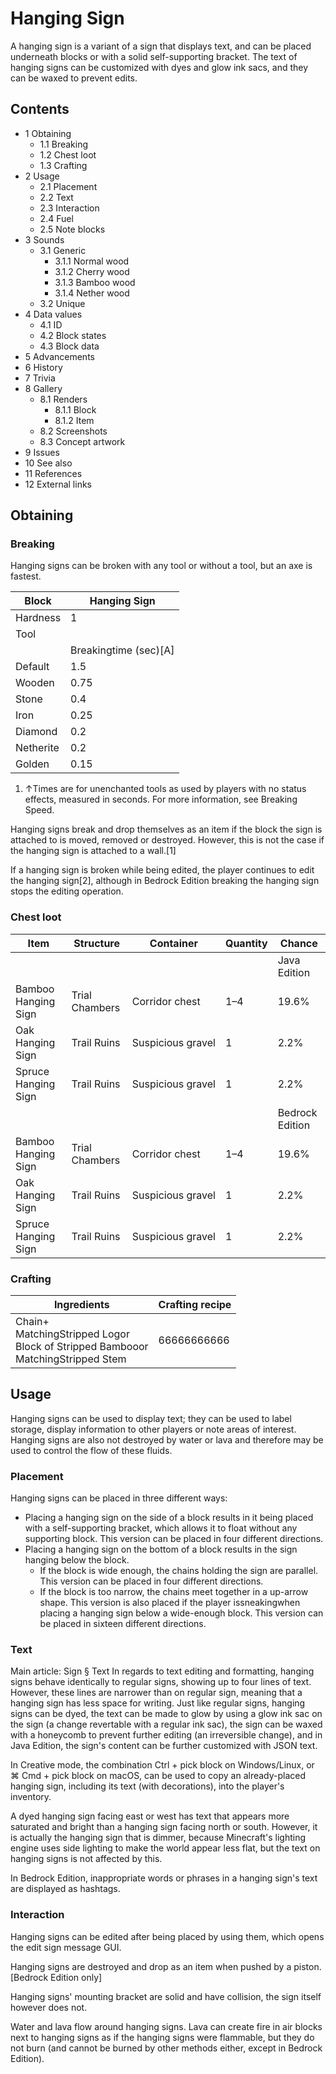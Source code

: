 # Hanging Sign
A hanging sign is a variant of a  sign that displays text, and can be placed underneath blocks or with a solid self-supporting bracket. The text of hanging signs can be customized with dyes and glow ink sacs, and they can be waxed to prevent edits.

## Contents
- 1 Obtaining
	- 1.1 Breaking
	- 1.2 Chest loot
	- 1.3 Crafting
- 2 Usage
	- 2.1 Placement
	- 2.2 Text
	- 2.3 Interaction
	- 2.4 Fuel
	- 2.5 Note blocks
- 3 Sounds
	- 3.1 Generic
		- 3.1.1 Normal wood
		- 3.1.2 Cherry wood
		- 3.1.3 Bamboo wood
		- 3.1.4 Nether wood
	- 3.2 Unique
- 4 Data values
	- 4.1 ID
	- 4.2 Block states
	- 4.3 Block data
- 5 Advancements
- 6 History
- 7 Trivia
- 8 Gallery
	- 8.1 Renders
		- 8.1.1 Block
		- 8.1.2 Item
	- 8.2 Screenshots
	- 8.3 Concept artwork
- 9 Issues
- 10 See also
- 11 References
- 12 External links

## Obtaining
### Breaking
Hanging signs can be broken with any tool or without a tool, but an axe is fastest.

| Block     | Hanging Sign          |
|-----------|-----------------------|
| Hardness  | 1                     |
| Tool      |                       |
|           | Breakingtime (sec)[A] |
| Default   | 1.5                   |
| Wooden    | 0.75                  |
| Stone     | 0.4                   |
| Iron      | 0.25                  |
| Diamond   | 0.2                   |
| Netherite | 0.2                   |
| Golden    | 0.15                  |

1. ↑Times are for unenchanted tools as used by players with no status effects, measured in seconds. For more information, see Breaking Speed.

Hanging signs break and drop themselves as an item if the block the sign is attached to is moved, removed or destroyed. However, this is not the case if the hanging sign is attached to a wall.[1]

If a hanging sign is broken while being edited, the player continues to edit the hanging sign[2], although in Bedrock Edition breaking the hanging sign stops the editing operation.

### Chest loot
| Item                | Structure      | Container         | Quantity | Chance          |
|---------------------|----------------|-------------------|----------|-----------------|
|                     |                |                   |          | Java Edition    |
| Bamboo Hanging Sign | Trial Chambers | Corridor chest    | 1–4      | 19.6%           |
| Oak Hanging Sign    | Trail Ruins    | Suspicious gravel | 1        | 2.2%            |
| Spruce Hanging Sign | Trail Ruins    | Suspicious gravel | 1        | 2.2%            |
|                     |                |                   |          | Bedrock Edition |
| Bamboo Hanging Sign | Trial Chambers | Corridor chest    | 1–4      | 19.6%           |
| Oak Hanging Sign    | Trail Ruins    | Suspicious gravel | 1        | 2.2%            |
| Spruce Hanging Sign | Trail Ruins    | Suspicious gravel | 1        | 2.2%            |

### Crafting
| Ingredients                                                                                | Crafting recipe |
|--------------------------------------------------------------------------------------------|-----------------|
| Chain+<br/>MatchingStripped Logor<br/>Block of Stripped Bambooor<br/>MatchingStripped Stem | 66666666666     |

## Usage
Hanging signs can be used to display text; they can be used to label storage, display information to other players or note areas of interest. Hanging signs are also not destroyed by water or lava and therefore may be used to control the flow of these fluids.

### Placement
Hanging signs can be placed in three different ways:

- Placing a hanging sign on the side of a block results in it being placed with a self-supporting bracket, which allows it to float without any supporting block. This version can be placed in four different directions.
- Placing a hanging sign on the bottom of a block results in the sign hanging below the block.
	- If the block is wide enough, the chains holding the sign are parallel. This version can be placed in four different directions.
	- If the block is too narrow, the chains meet together in a up-arrow shape. This version is also placed if the player issneakingwhen placing a hanging sign below a wide-enough block. This version can be placed in sixteen different directions.

### Text
Main article: Sign § Text
In regards to text editing and formatting, hanging signs behave identically to regular signs, showing up to four lines of text. However, these lines are narrower than on regular sign, meaning that a hanging sign has less space for writing. Just like regular signs, hanging signs can be dyed, the text can be made to glow by using a glow ink sac on the sign (a change revertable with a regular ink sac), the sign can be waxed with a honeycomb to prevent further editing (an irreversible change), and in Java Edition, the sign's content can be further customized with JSON text.

In Creative mode, the combination Ctrl + pick block on Windows/Linux, or ⌘ Cmd + pick block on macOS, can be used to copy an already-placed hanging sign, including its text (with decorations), into the player's inventory.

A dyed hanging sign facing east or west has text that appears more saturated and bright than a hanging sign facing north or south. However, it is actually the hanging sign that is dimmer, because Minecraft's lighting engine uses side lighting to make the world appear less flat, but the text on hanging signs is not affected by this.

In Bedrock Edition, inappropriate words or phrases in a hanging sign's text are displayed as hashtags.

### Interaction
Hanging signs can be edited after being placed by using them, which opens the edit sign message GUI.

Hanging signs are destroyed and drop as an item when pushed by a piston.‌[Bedrock Edition  only]

Hanging signs' mounting bracket are solid and have collision, the sign itself however does not.

Water and lava flow around hanging signs. Lava can create fire in air blocks next to hanging signs as if the hanging signs were flammable, but they do not burn (and cannot be burned by other methods either, except in Bedrock Edition).

